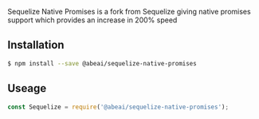 

Sequelize Native Promises is a fork from Sequelize giving native promises support which provides an increase in 200% speed


## Installation

```bash
$ npm install --save @abeai/sequelize-native-promises
```

## Useage 

```js
const Sequelize = require('@abeai/sequelize-native-promises');
```
